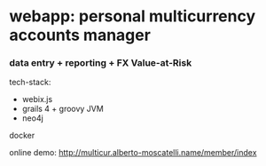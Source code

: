 # webapp: personal multicurrency accounts manager
### data entry + reporting + FX Value-at-Risk

tech-stack:
* webix.js
* grails 4 + groovy JVM
* neo4j

docker

online demo:
http://multicur.alberto-moscatelli.name/member/index
